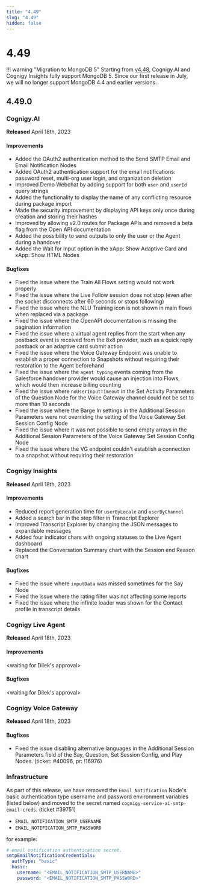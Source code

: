 ```yaml
---
title: "4.49"
slug: "4.49"
hidden: false
---
```


# 4.49

!!! warning "Migration to MongoDB 5"
    Starting from [v4.48](4.48.md),  Cognigy.AI and Cognigy Insights fully support MongoDB 5. Since our first release in July, we will no longer support MongoDB 4.4 and earlier versions.


## 4.49.0

### Cognigy.AI

**Released** April 18th, 2023

#### Improvements

- Added the OAuth2 authentication method to the Send SMTP Email and Email Notification Nodes
- Added OAuth2 authentication support for the email notifications: password reset, multi-org user login, and organization deletion
- Improved Demo Webchat by adding support for both `user` and `userId` query strings
- Added the functionality to display the name of any conflicting resource during package import
- Made the security improvement by displaying API keys only once during creation and storing their hashes
- Improved by allowing v2.0 routes for Package APIs and removed a beta flag from the Open API documentation
- Added the possibility to send outputs to only the user or the Agent during a handover
- Added the Wait for Input option in the xApp: Show Adaptive Card and xApp: Show HTML Nodes

#### Bugfixes

- Fixed the issue where the Train All Flows setting would not work properly
- Fixed the issue where the Live Follow session does not stop (even after the socket disconnects after 60 seconds or stops following)
- Fixed the issue where the NLU Training icon is not shown in main flows when replaced via a package
- Fixed the issue where the OpenAPI documentation is missing the pagination information
- Fixed the issue where a virtual agent replies from the start when any postback event is received from the 8x8 provider, such as a quick reply postback or an adaptive card submit action
- Fixed the issue where the Voice Gateway Endpoint was unable to establish a proper connection to Snapshots without requiring their restoration to the Agent beforehand
- Fixed the issue where the `agent typing` events coming from the Salesforce handover provider would cause an injection into Flows, which would then increase billing counting
- Fixed the issue where `noUserInputTimeout` in the Set Activity Parameters of the Question Node for the Voice Gateway channel could not be set to more than 10 seconds
- Fixed the issue where the Barge In settings in the Additional Session Parameters were not overriding the setting of the Voice Gateway Set Session Config Node
- Fixed the issue where it was not possible to send empty arrays in the Additional Session Parameters of the Voice Gateway Set Session Config Node
- Fixed the issue where the VG endpoint couldn't establish a connection to a snapshot without requiring their restoration

### Cognigy Insights

**Released** April 18th, 2023

#### Improvements

- Reduced report generation time for `userByLocale` and `userByChannel`
- Added a search bar in the step filter in Transcript Explorer
- Improved Transcript Explorer by changing the JSON messages to expandable messages
- Added four indicator chars with ongoing statuses to the Live Agent dashboard
- Replaced the Conversation Summary chart with the Session end Reason chart

#### Bugfixes

- Fixed the issue where `inputData` was missed sometimes for the Say Node
- Fixed the issue where the rating filter was not affecting some reports
- Fixed the issue where the infinite loader was shown for the Contact profile in transcript details

### Cognigy Live Agent

**Released** April 18th, 2023

#### Improvements

<waiting for Dilek's approval>

#### Bugfixes

<waiting for Dilek's approval>

### Cognigy Voice Gateway

**Released** April 18th, 2023

#### Bugfixes

- Fixed the issue disabling alternative languages in the Additional Session Parameters field of the Say, Question, Set Session Config, and Play Nodes. (ticket: #40096, pr: !16976)

### Infrastructure

As part of this release, we have removed the `Email Notification` Node's basic authentication type username and password environment variables (listed below) and moved to the secret named `cognigy-service-ai-smtp-email-creds`. (ticket #39751)

- `EMAIL_NOTIFICATION_SMTP_USERNAME`
- `EMAIL_NOTIFICATION_SMTP_PASSWORD`

for example:

```yaml
# email notification authentication secret.
smtpEmailNotificationCredentials:
  authType: "basic"
  basic:
    username: "<EMAIL_NOTIFICATION_SMTP_USERNAME>"
    password: "<EMAIL_NOTIFICATION_SMTP_PASSWORD>"
```

